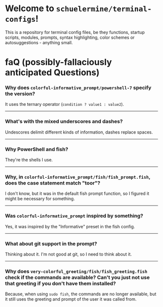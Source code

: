 # Welcome to `schuelermine/terminal-configs`!

This is a repository for terminal config files, be they functions, startup scripts, modules, prompts, syntax highlighting, color schemes or autosuggestions - anything small.

# faQ (possibly-**f**allaciously **a**nticipated **Q**uestions)

### Why does `colorful-informative_prompt/powershell-7` specify the version?

It uses the ternary operator (`condition ? value1 : value2`).

---

### What's with the mixed underscores and dashes?

Undescores delimit different kinds of information, dashes replace spaces.

---

### Why PowerShell and fish?

They're the shells I use.

---

### Why, in `colorful-informative_prompt/fish/fish_prompt.fish`, does the case statement match "toor"?

I don't know, but it was in the default fish prompt function, so I figured it might be necessary for something.

---

### Was `colorful-informative_prompt` inspired by something?

Yes, it was inspired by the "Informative" preset in the fish config.

---

### What about git support in the prompt?

Thinking about it. I'm not good at git, so I need to think about it.

---

### Why does `very-colorful_greeting/fish/fish_greeting.fish` check if the commands are available? Can't you just not use that greeting if you don't have them installed?

Because, when using `sudo fish`, the commands are no longer available, but it still uses the greeting and prompt of the user it was called from.